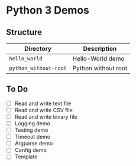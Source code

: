 # Python 3 Demos

## Structure

| Directory             | Description         |
| --------------------- | ------------------- |
| `hello_world`         | Hello-World demo    |
| `python_without-root` | Python without root |

## To Do

* [ ] Read and write text file
* [ ] Read and write CSV file
* [ ] Read and write binary file
* [ ] Logging demo
* [ ] Testing demo
* [ ] Timeout demo
* [ ] Argparse demo
* [ ] Config demo
* [ ] Template
